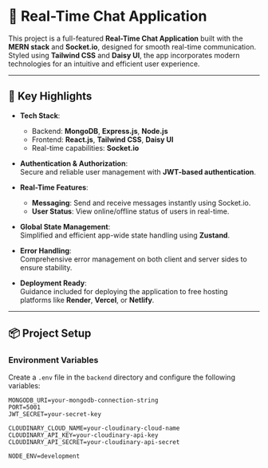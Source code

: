 # 🌟 Real-Time Chat Application

This project is a full-featured **Real-Time Chat Application** built with the **MERN stack** and **Socket.io**, designed for smooth real-time communication. Styled using **Tailwind CSS** and **Daisy UI**, the app incorporates modern technologies for an intuitive and efficient user experience.

---

## 🚀 Key Highlights

- **Tech Stack**:

  - Backend: **MongoDB**, **Express.js**, **Node.js**
  - Frontend: **React.js**, **Tailwind CSS**, **Daisy UI**
  - Real-time capabilities: **Socket.io**

- **Authentication & Authorization**:  
  Secure and reliable user management with **JWT-based authentication**.

- **Real-Time Features**:

  - **Messaging**: Send and receive messages instantly using Socket.io.
  - **User Status**: View online/offline status of users in real-time.

- **Global State Management**:  
  Simplified and efficient app-wide state handling using **Zustand**.

- **Error Handling**:  
  Comprehensive error management on both client and server sides to ensure stability.

- **Deployment Ready**:  
  Guidance included for deploying the application to free hosting platforms like **Render**, **Vercel**, or **Netlify**.

---

## 📦 Project Setup

### Environment Variables

Create a `.env` file in the `backend` directory and configure the following variables:

```plaintext
MONGODB_URI=your-mongodb-connection-string
PORT=5001
JWT_SECRET=your-secret-key

CLOUDINARY_CLOUD_NAME=your-cloudinary-cloud-name
CLOUDINARY_API_KEY=your-cloudinary-api-key
CLOUDINARY_API_SECRET=your-cloudinary-api-secret

NODE_ENV=development
```
